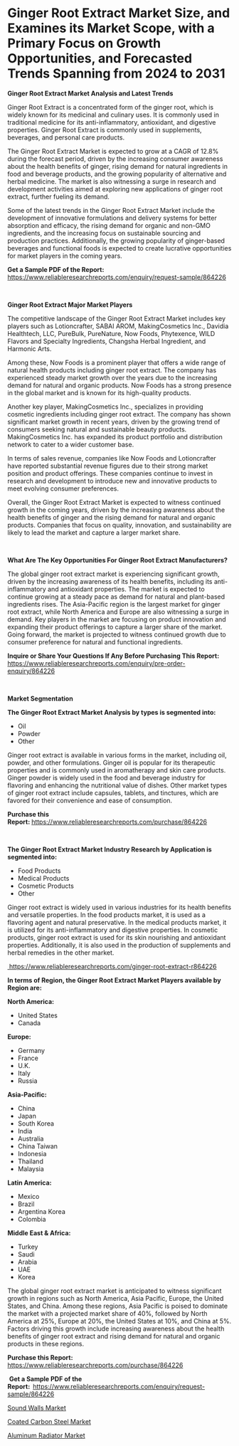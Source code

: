 <p><h1>Ginger Root Extract Market Size, and Examines its Market Scope, with a Primary Focus on Growth Opportunities, and Forecasted Trends Spanning from 2024 to 2031</h1></p><p><strong>Ginger Root Extract Market Analysis and Latest Trends</strong></p>
<p><p>Ginger Root Extract is a concentrated form of the ginger root, which is widely known for its medicinal and culinary uses. It is commonly used in traditional medicine for its anti-inflammatory, antioxidant, and digestive properties. Ginger Root Extract is commonly used in supplements, beverages, and personal care products.</p><p>The Ginger Root Extract Market is expected to grow at a CAGR of 12.8% during the forecast period, driven by the increasing consumer awareness about the health benefits of ginger, rising demand for natural ingredients in food and beverage products, and the growing popularity of alternative and herbal medicine. The market is also witnessing a surge in research and development activities aimed at exploring new applications of ginger root extract, further fueling its demand.</p><p>Some of the latest trends in the Ginger Root Extract Market include the development of innovative formulations and delivery systems for better absorption and efficacy, the rising demand for organic and non-GMO ingredients, and the increasing focus on sustainable sourcing and production practices. Additionally, the growing popularity of ginger-based beverages and functional foods is expected to create lucrative opportunities for market players in the coming years.</p></p>
<p><strong>Get a Sample PDF of the Report:&nbsp;</strong> <a href="https://www.reliableresearchreports.com/enquiry/request-sample/864226">https://www.reliableresearchreports.com/enquiry/request-sample/864226</a></p>
<p>&nbsp;</p>
<p><strong>Ginger Root Extract Major Market Players</strong></p>
<p><p>The competitive landscape of the Ginger Root Extract Market includes key players such as Lotioncrafter, SABAI AROM, MakingCosmetics Inc., Davidia Healthtech, LLC, PureBulk, PureNature, Now Foods, Phytexence, WILD Flavors and Specialty Ingredients, Changsha Herbal Ingredient, and Harmonic Arts. </p><p>Among these, Now Foods is a prominent player that offers a wide range of natural health products including ginger root extract. The company has experienced steady market growth over the years due to the increasing demand for natural and organic products. Now Foods has a strong presence in the global market and is known for its high-quality products.</p><p>Another key player, MakingCosmetics Inc., specializes in providing cosmetic ingredients including ginger root extract. The company has shown significant market growth in recent years, driven by the growing trend of consumers seeking natural and sustainable beauty products. MakingCosmetics Inc. has expanded its product portfolio and distribution network to cater to a wider customer base.</p><p>In terms of sales revenue, companies like Now Foods and Lotioncrafter have reported substantial revenue figures due to their strong market position and product offerings. These companies continue to invest in research and development to introduce new and innovative products to meet evolving consumer preferences. </p><p>Overall, the Ginger Root Extract Market is expected to witness continued growth in the coming years, driven by the increasing awareness about the health benefits of ginger and the rising demand for natural and organic products. Companies that focus on quality, innovation, and sustainability are likely to lead the market and capture a larger market share.</p></p>
<p>&nbsp;</p>
<p><strong>What Are The Key Opportunities For Ginger Root Extract Manufacturers?</strong></p>
<p><p>The global ginger root extract market is experiencing significant growth, driven by the increasing awareness of its health benefits, including its anti-inflammatory and antioxidant properties. The market is expected to continue growing at a steady pace as demand for natural and plant-based ingredients rises. The Asia-Pacific region is the largest market for ginger root extract, while North America and Europe are also witnessing a surge in demand. Key players in the market are focusing on product innovation and expanding their product offerings to capture a larger share of the market. Going forward, the market is projected to witness continued growth due to consumer preference for natural and functional ingredients.</p></p>
<p><strong>Inquire or Share Your Questions If Any Before Purchasing This Report:</strong> <a href="https://www.reliableresearchreports.com/enquiry/pre-order-enquiry/864226">https://www.reliableresearchreports.com/enquiry/pre-order-enquiry/864226</a></p>
<p>&nbsp;</p>
<p><strong>Market Segmentation</strong></p>
<p><strong>The Ginger Root Extract Market Analysis by types is segmented into:</strong></p>
<p><ul><li>Oil</li><li>Powder</li><li>Other</li></ul></p>
<p><p>Ginger root extract is available in various forms in the market, including oil, powder, and other formulations. Ginger oil is popular for its therapeutic properties and is commonly used in aromatherapy and skin care products. Ginger powder is widely used in the food and beverage industry for flavoring and enhancing the nutritional value of dishes. Other market types of ginger root extract include capsules, tablets, and tinctures, which are favored for their convenience and ease of consumption.</p></p>
<p><strong>Purchase this Report:&nbsp;</strong><a href="https://www.reliableresearchreports.com/purchase/864226">https://www.reliableresearchreports.com/purchase/864226</a></p>
<p>&nbsp;</p>
<p><strong>The Ginger Root Extract Market Industry Research by Application is segmented into:</strong></p>
<p><ul><li>Food Products</li><li>Medical Products</li><li>Cosmetic Products</li><li>Other</li></ul></p>
<p><p>Ginger root extract is widely used in various industries for its health benefits and versatile properties. In the food products market, it is used as a flavoring agent and natural preservative. In the medical products market, it is utilized for its anti-inflammatory and digestive properties. In cosmetic products, ginger root extract is used for its skin nourishing and antioxidant properties. Additionally, it is also used in the production of supplements and herbal remedies in the other market.</p></p>
<p><a href="https://www.reliableresearchreports.com/ginger-root-extract-r864226">&nbsp;https://www.reliableresearchreports.com/ginger-root-extract-r864226</a></p>
<p><strong>In terms of Region, the Ginger Root Extract Market Players available by Region are:</strong></p>
<p>
    <p> <strong> North America: </strong>
        <ul>
            <li>United States</li>
            <li>Canada</li>
        </ul>
        </p> 
    <p> <strong> Europe: </strong>
        <ul>
            <li>Germany</li>
            <li>France</li>
            <li>U.K.</li>
            <li>Italy</li>
            <li>Russia</li>
        </ul>
        </p> 
    <p> <strong> Asia-Pacific: </strong>
        <ul>
            <li>China</li>
            <li>Japan</li>
            <li>South Korea</li>
            <li>India</li>
            <li>Australia</li>
            <li>China Taiwan</li>
            <li>Indonesia</li>
            <li>Thailand</li>
            <li>Malaysia</li>
        </ul>
        </p> 
    <p> <strong> Latin America: </strong>
        <ul>
            <li>Mexico</li>
            <li>Brazil</li>
            <li>Argentina Korea</li>
            <li>Colombia</li>
        </ul>
        </p> 
    <p> <strong> Middle East & Africa: </strong>
        <ul>
            <li>Turkey</li>
            <li>Saudi</li>
            <li>Arabia</li>
            <li>UAE</li>
            <li>Korea</li>
        </ul>
    </p>
    </p>
<p><p>The global ginger root extract market is anticipated to witness significant growth in regions such as North America, Asia Pacific, Europe, the United States, and China. Among these regions, Asia Pacific is poised to dominate the market with a projected market share of 40%, followed by North America at 25%, Europe at 20%, the United States at 10%, and China at 5%. Factors driving this growth include increasing awareness about the health benefits of ginger root extract and rising demand for natural and organic products in these regions.</p></p>
<p><strong>Purchase this Report: </strong><a href="https://www.reliableresearchreports.com/purchase/864226">https://www.reliableresearchreports.com/purchase/864226</a></p>
<p>&nbsp;<strong>Get a Sample PDF of the Report:&nbsp;&nbsp;</strong><a href="https://www.reliableresearchreports.com/enquiry/request-sample/864226">https://www.reliableresearchreports.com/enquiry/request-sample/864226</a></p>
<p><strong></strong></p>
<p><p><a href="https://www.linkedin.com/pulse/sound-walls-market-analysis-examines-its-scope-growth-wujhf?trackingId=Q2brLTdC0R9nkzhbyoVUFQ%3D%3D">Sound Walls Market</a></p><p><a href="https://www.linkedin.com/pulse/coated-carbon-steel-market-size-furnishes-valuable-yr5xf?trackingId=MxCZ1Rt0bnxfOKNoC6d0Cw%3D%3D">Coated Carbon Steel Market</a></p><p><a href="https://www.linkedin.com/pulse/global-aluminum-radiator-market-size-trends-insights-0qpnf?trackingId=HiBuSGImvvK23D1QuW4ZGw%3D%3D">Aluminum Radiator Market</a></p></p>